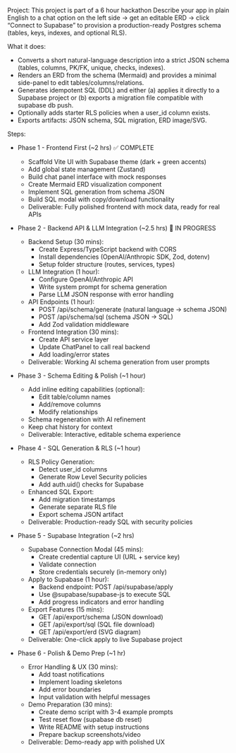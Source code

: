 Project:
This project is part of a 6 hour hackathon
Describe your app in plain English to a chat option on the left side → get an editable ERD → click “Connect to Supabase” to provision a production-ready Postgres schema (tables, keys, indexes, and optional RLS).

What it does:
- Converts a short natural-language description into a strict JSON schema (tables, columns, PK/FK, unique, checks, indexes).
- Renders an ERD from the schema (Mermaid) and provides a minimal side-panel to edit tables/columns/relations.
- Generates idempotent SQL (DDL) and either (a) applies it directly to a Supabase project or (b) exports a migration file compatible with supabase db push.
- Optionally adds starter RLS policies when a user_id column exists.
- Exports artifacts: JSON schema, SQL migration, ERD image/SVG.

Steps:

- Phase 1 - Frontend First (~2 hrs) ✅ COMPLETE
  - Scaffold Vite UI with Supabase theme (dark + green accents)
  - Add global state management (Zustand)
  - Build chat panel interface with mock responses
  - Create Mermaid ERD visualization component
  - Implement SQL generation from schema JSON
  - Build SQL modal with copy/download functionality
  - Deliverable: Fully polished frontend with mock data, ready for real APIs

- Phase 2 - Backend API & LLM Integration (~2.5 hrs) 🔨 IN PROGRESS
  - Backend Setup (30 mins):
    - Create Express/TypeScript backend with CORS
    - Install dependencies (OpenAI/Anthropic SDK, Zod, dotenv)
    - Setup folder structure (routes, services, types)
  - LLM Integration (1 hour):
    - Configure OpenAI/Anthropic API
    - Write system prompt for schema generation
    - Parse LLM JSON response with error handling
  - API Endpoints (1 hour):
    - POST /api/schema/generate (natural language → schema JSON)
    - POST /api/schema/sql (schema JSON → SQL)
    - Add Zod validation middleware
  - Frontend Integration (30 mins):
    - Create API service layer
    - Update ChatPanel to call real backend
    - Add loading/error states
  - Deliverable: Working AI schema generation from user prompts

- Phase 3 - Schema Editing & Polish (~1 hour)
  - Add inline editing capabilities (optional):
    - Edit table/column names
    - Add/remove columns
    - Modify relationships
  - Schema regeneration with AI refinement
  - Keep chat history for context
  - Deliverable: Interactive, editable schema experience

- Phase 4 - SQL Generation & RLS (~1 hour)
  - RLS Policy Generation:
    - Detect user_id columns
    - Generate Row Level Security policies
    - Add auth.uid() checks for Supabase
  - Enhanced SQL Export:
    - Add migration timestamps
    - Generate separate RLS file
    - Export schema JSON artifact
  - Deliverable: Production-ready SQL with security policies

- Phase 5 - Supabase Integration (~2 hrs)
  - Supabase Connection Modal (45 mins):
    - Create credential capture UI (URL + service key)
    - Validate connection
    - Store credentials securely (in-memory only)
  - Apply to Supabase (1 hour):
    - Backend endpoint: POST /api/supabase/apply
    - Use @supabase/supabase-js to execute SQL
    - Add progress indicators and error handling
  - Export Features (15 mins):
    - GET /api/export/schema (JSON download)
    - GET /api/export/sql (SQL file download)
    - GET /api/export/erd (SVG diagram)
  - Deliverable: One-click apply to live Supabase project

- Phase 6 - Polish & Demo Prep (~1 hr)
  - Error Handling & UX (30 mins):
    - Add toast notifications
    - Implement loading skeletons
    - Add error boundaries
    - Input validation with helpful messages
  - Demo Preparation (30 mins):
    - Create demo script with 3-4 example prompts
    - Test reset flow (supabase db reset)
    - Write README with setup instructions
    - Prepare backup screenshots/video
  - Deliverable: Demo-ready app with polished UX
